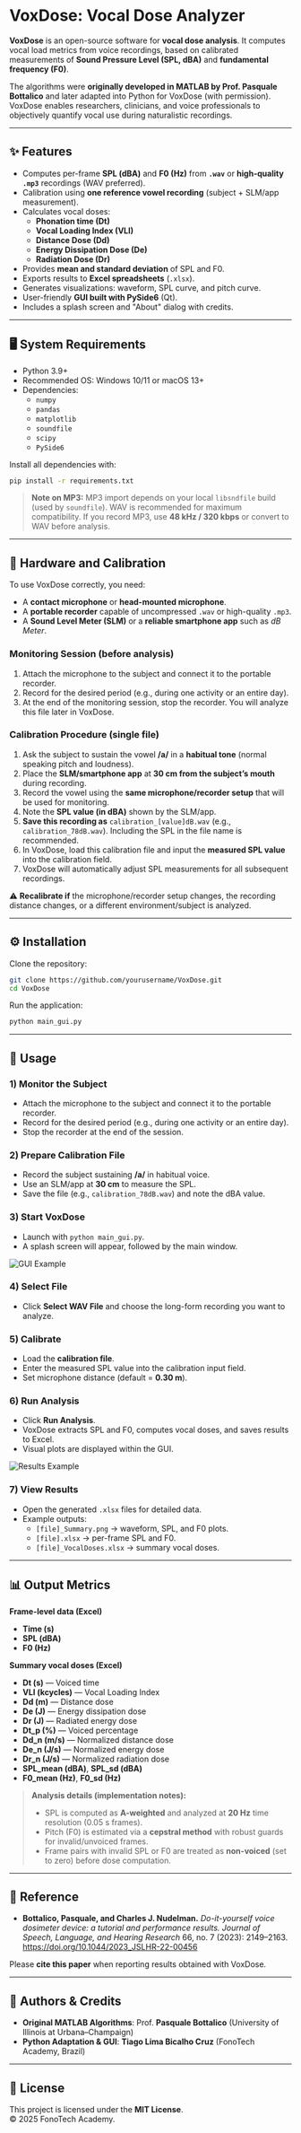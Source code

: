 # VoxDose: Vocal Dose Analyzer

**VoxDose** is an open-source software for **vocal dose analysis**. It computes vocal load metrics from voice recordings, based on calibrated measurements of **Sound Pressure Level (SPL, dBA)** and **fundamental frequency (F0)**.

The algorithms were **originally developed in MATLAB by Prof. Pasquale Bottalico** and later adapted into Python for VoxDose (with permission). VoxDose enables researchers, clinicians, and voice professionals to objectively quantify vocal use during naturalistic recordings.

---

## ✨ Features

- Computes per-frame **SPL (dBA)** and **F0 (Hz)** from **`.wav`** or **high-quality `.mp3`** recordings (WAV preferred).
- Calibration using **one reference vowel recording** (subject + SLM/app measurement).
- Calculates vocal doses:
  - **Phonation time (Dt)**
  - **Vocal Loading Index (VLI)**
  - **Distance Dose (Dd)**
  - **Energy Dissipation Dose (De)**
  - **Radiation Dose (Dr)**
- Provides **mean and standard deviation** of SPL and F0.
- Exports results to **Excel spreadsheets** (`.xlsx`).
- Generates visualizations: waveform, SPL curve, and pitch curve.
- User-friendly **GUI built with PySide6** (Qt).
- Includes a splash screen and "About" dialog with credits.

---

## 🖥️ System Requirements

- Python 3.9+
- Recommended OS: Windows 10/11 or macOS 13+
- Dependencies:
  - `numpy`
  - `pandas`
  - `matplotlib`
  - `soundfile`
  - `scipy`
  - `PySide6`

Install all dependencies with:

```bash
pip install -r requirements.txt
```

> **Note on MP3:** MP3 import depends on your local `libsndfile` build (used by `soundfile`). WAV is recommended for maximum compatibility. If you record MP3, use **48 kHz / 320 kbps** or convert to WAV before analysis.

---

## 🎤 Hardware and Calibration

To use VoxDose correctly, you need:

- A **contact microphone** or **head-mounted microphone**.
- A **portable recorder** capable of uncompressed `.wav` or high-quality `.mp3`.
- A **Sound Level Meter (SLM)** or a **reliable smartphone app** such as *dB Meter*.

### Monitoring Session (before analysis)

1. Attach the microphone to the subject and connect it to the portable recorder.
2. Record for the desired period (e.g., during one activity or an entire day).
3. At the end of the monitoring session, stop the recorder. You will analyze this file later in VoxDose.

### Calibration Procedure (single file)

1. Ask the subject to sustain the vowel **/a/** in a **habitual tone** (normal speaking pitch and loudness).
2. Place the **SLM/smartphone app** at **30 cm from the subject’s mouth** during recording.
3. Record the vowel using the **same microphone/recorder setup** that will be used for monitoring.
4. Note the **SPL value (in dBA)** shown by the SLM/app.
5. **Save this recording as** `calibration_[value]dB.wav` (e.g., `calibration_78dB.wav`). Including the SPL in the file name is recommended.
6. In VoxDose, load this calibration file and input the **measured SPL value** into the calibration field.
7. VoxDose will automatically adjust SPL measurements for all subsequent recordings.

⚠️ **Recalibrate if** the microphone/recorder setup changes, the recording distance changes, or a different environment/subject is analyzed.

---

## ⚙️ Installation

Clone the repository:

```bash
git clone https://github.com/yourusername/VoxDose.git
cd VoxDose
```

Run the application:

```bash
python main_gui.py
```

---

## 🚀 Usage

### 1) Monitor the Subject
- Attach the microphone to the subject and connect it to the portable recorder.
- Record for the desired period (e.g., during one activity or an entire day).
- Stop the recorder at the end of the session.

### 2) Prepare Calibration File
- Record the subject sustaining **/a/** in habitual voice.
- Use an SLM/app at **30 cm** to measure the SPL.
- Save the file (e.g., `calibration_78dB.wav`) and note the dBA value.

### 3) Start VoxDose
- Launch with `python main_gui.py`.
- A splash screen will appear, followed by the main window.

![GUI Example](figures/gui.png)

### 4) Select File
- Click **Select WAV File** and choose the long-form recording you want to analyze.

### 5) Calibrate
- Load the **calibration file**.
- Enter the measured SPL value into the calibration input field.
- Set microphone distance (default = **0.30 m**).

### 6) Run Analysis
- Click **Run Analysis**.
- VoxDose extracts SPL and F0, computes vocal doses, and saves results to Excel.
- Visual plots are displayed within the GUI.

![Results Example](figures/results.png)

### 7) View Results
- Open the generated `.xlsx` files for detailed data.
- Example outputs:
  - `[file]_Summary.png` → waveform, SPL, and F0 plots.
  - `[file].xlsx` → per-frame SPL and F0.
  - `[file]_VocalDoses.xlsx` → summary vocal doses.

---

## 📊 Output Metrics

**Frame-level data (Excel)**
- **Time (s)**
- **SPL (dBA)**
- **F0 (Hz)**

**Summary vocal doses (Excel)**
- **Dt (s)** — Voiced time
- **VLI (kcycles)** — Vocal Loading Index
- **Dd (m)** — Distance dose
- **De (J)** — Energy dissipation dose
- **Dr (J)** — Radiated energy dose
- **Dt_p (%)** — Voiced percentage
- **Dd_n (m/s)** — Normalized distance dose
- **De_n (J/s)** — Normalized energy dose
- **Dr_n (J/s)** — Normalized radiation dose
- **SPL_mean (dBA)**, **SPL_sd (dBA)**
- **F0_mean (Hz)**, **F0_sd (Hz)**

> **Analysis details (implementation notes):**
> - SPL is computed as **A-weighted** and analyzed at **20 Hz** time resolution (0.05 s frames).
> - Pitch (F0) is estimated via a **cepstral method** with robust guards for invalid/unvoiced frames.
> - Frame pairs with invalid SPL or F0 are treated as **non-voiced** (set to zero) before dose computation.

---

## 📖 Reference

- **Bottalico, Pasquale, and Charles J. Nudelman.**
  *Do-it-yourself voice dosimeter device: a tutorial and performance results.*
  *Journal of Speech, Language, and Hearing Research* 66, no. 7 (2023): 2149–2163.
  https://doi.org/10.1044/2023_JSLHR-22-00456

Please **cite this paper** when reporting results obtained with VoxDose.

---

## 👥 Authors & Credits

- **Original MATLAB Algorithms**: Prof. **Pasquale Bottalico** (University of Illinois at Urbana–Champaign)
- **Python Adaptation & GUI**: **Tiago Lima Bicalho Cruz** (FonoTech Academy, Brazil)

---

## 📜 License

This project is licensed under the **MIT License**.  
© 2025 FonoTech Academy.
